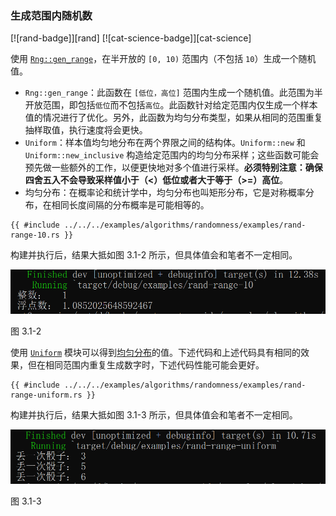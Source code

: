 ### 生成范围内随机数

<!--
> [algorithms/randomness/rand-range.md](https://github.com/zzy/rust-cookbook-zh-cn/blob/master/src/algorithms/randomness/rand-range.md)
> <br />
> commit - 1758f63077836b734be0d62c550403c220056aa2 - 2020.09.06
-->

[![rand-badge]][rand] [![cat-science-badge]][cat-science]

使用 [`Rng::gen_range`]，在半开放的 `[0, 10)` 范围内（不包括 `10`）生成一个随机值。

- `Rng::gen_range`：此函数在 `[低位，高位]` 范围内生成一个随机值。此范围为半开放范围，即包括`低位`而不包括`高位`。此函数针对给定范围内仅生成一个样本值的情况进行了优化。另外，此函数为均匀分布类型，如果从相同的范围重复抽样取值，执行速度将会更快。
- `Uniform`：样本值均匀地分布在两个界限之间的结构体。`Uniform::new` 和 `Uniform::new_inclusive` 构造给定范围内的均匀分布采样；这些函数可能会预先做一些额外的工作，以便更快地对多个值进行采样。**必须特别注意：确保四舍五入不会导致采样值小于（<）低位或者大于等于（>=）高位**。
- 均匀分布：在概率论和统计学中，均匀分布也叫矩形分布，它是对称概率分布，在相同长度间隔的分布概率是可能相等的。

```rust,edition2018
{{ #include ../../../examples/algorithms/randomness/examples/rand-range-10.rs }}
```

构建并执行后，结果大抵如图 3.1-2 所示，但具体值会和笔者不一定相同。

![rand-range-10](../../css/algorithms/rand-range-10.png)

图 3.1-2

使用 [`Uniform`] 模块可以得到[均匀分布][uniform distribution]的值。下述代码和上述代码具有相同的效果，但在相同范围内重复生成数字时，下述代码性能可能会更好。

```rust,edition2018
{{ #include ../../../examples/algorithms/randomness/examples/rand-range-uniform.rs }}
```

构建并执行后，结果大抵如图 3.1-3 所示，但具体值会和笔者不一定相同。

![rand-range-uniform](../../css/algorithms/rand-range-uniform.png)

图 3.1-3

[`Uniform`]: https://docs.rs/rand/*/rand/distributions/uniform/struct.Uniform.html
[`Rng::gen_range`]: https://doc.rust-lang.org/rand/*/rand/trait.Rng.html#method.gen_range
[uniform distribution]: https://en.wikipedia.org/wiki/Uniform_distribution_(continuous)
